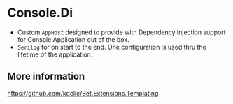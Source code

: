 ﻿# Console.Di

- Custom `AppHost` designed to provide with Dependency Injection support for Console Application out of the box.
- `Serilog` for on start to the end. One configuration is used thru the lifetime of the application.


## More information

https://github.com/kdcllc/Bet.Extensions.Templating

